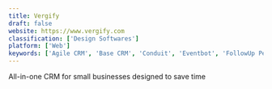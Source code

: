 ```yaml
---
title: Vergify
draft: false 
website: https://www.vergify.com
classification: ['Design Softwares']
platform: ['Web']
keywords: ['Agile CRM', 'Base CRM', 'Conduit', 'Eventbot', 'FollowUp Personal CRM', 'Freebie.Supply', 'Freshsales CRM', 'Funnel', 'Harvestr', 'HubSpot CRM', 'Insightly', 'Intercom', 'Logicbox', 'Mobilzed', 'NetHunt CRM', 'Nudge.ai', 'Pipedrive', 'Plutio', 'Salesflare', 'Wobaka', 'Zendesk Sunshine', 'Zoho CRM']
---
```

All-in-one CRM for small businesses designed to save time